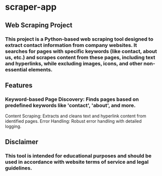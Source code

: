 # scraper-app

## Web Scraping Project

### This project is a Python-based web scraping tool designed to extract contact information from company websites. It searches for pages with specific keywords (like contact, about us, etc.) and scrapes content from these pages, including text and hyperlinks, while excluding images, icons, and other non-essential elements.

## Features

### Keyword-based Page Discovery: Finds pages based on predefined keywords like 'contact', 'about', and more.
Content Scraping: Extracts and cleans text and hyperlink content from identified pages.
Error Handling: Robust error handling with detailed logging.


## Disclaimer
### This tool is intended for educational purposes and should be used in accordance with website terms of service and legal guidelines.

